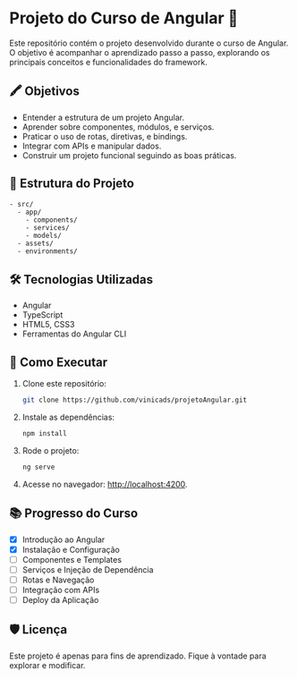 # Projeto do Curso de Angular 🚀

Este repositório contém o projeto desenvolvido durante o curso de Angular. O objetivo é acompanhar o aprendizado passo a passo, explorando os principais conceitos e funcionalidades do framework.

## 🖍️ Objetivos
- Entender a estrutura de um projeto Angular.
- Aprender sobre componentes, módulos, e serviços.
- Praticar o uso de rotas, diretivas, e bindings.
- Integrar com APIs e manipular dados.
- Construir um projeto funcional seguindo as boas práticas.

## 💽 Estrutura do Projeto
```
- src/
  - app/
    - components/
    - services/
    - models/
  - assets/
  - environments/
```

## 🛠️ Tecnologias Utilizadas
- Angular
- TypeScript
- HTML5, CSS3
- Ferramentas do Angular CLI

## 🚀 Como Executar
1. Clone este repositório:
   ```bash
   git clone https://github.com/vinicads/projetoAngular.git
   ```
2. Instale as dependências:
   ```bash
   npm install
   ```
3. Rode o projeto:
   ```bash
   ng serve
   ```
4. Acesse no navegador: [http://localhost:4200](http://localhost:4200).

## 📚 Progresso do Curso
- [x] Introdução ao Angular
- [x] Instalação e Configuração
- [ ] Componentes e Templates
- [ ] Serviços e Injeção de Dependência
- [ ] Rotas e Navegação
- [ ] Integração com APIs
- [ ] Deploy da Aplicação

## 🛡️ Licença
Este projeto é apenas para fins de aprendizado. Fique à vontade para explorar e modificar.
